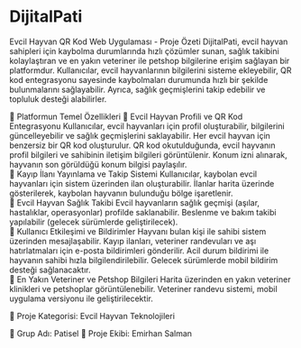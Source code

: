 # DijitalPati

Evcil Hayvan QR Kod Web Uygulaması - Proje Özeti
DijitalPati, evcil hayvan sahipleri için kaybolma durumlarında hızlı çözümler sunan, sağlık takibini kolaylaştıran ve en yakın veteriner ile petshop bilgilerine erişim sağlayan bir platformdur. Kullanıcılar, evcil hayvanlarının bilgilerini sisteme ekleyebilir, QR kod entegrasyonu sayesinde kaybolmaları durumunda hızlı bir şekilde bulunmalarını sağlayabilir. Ayrıca, sağlık geçmişlerini takip edebilir ve topluluk desteği alabilirler.

🔹 Platformun Temel Özellikleri
📌 Evcil Hayvan Profili ve QR Kod Entegrasyonu
Kullanıcılar, evcil hayvanları için profil oluşturabilir, bilgilerini güncelleyebilir ve sağlık geçmişlerini saklayabilir.
Her evcil hayvan için benzersiz bir QR kod oluşturulur.
QR kod okutulduğunda, evcil hayvanın profil bilgileri ve sahibinin iletişim bilgileri görüntülenir.
Konum izni alınarak, hayvanın son görüldüğü konum bilgisi paylaşılır.<br>
📌 Kayıp İlanı Yayınlama ve Takip Sistemi
Kullanıcılar, kaybolan evcil hayvanları için sistem üzerinden ilan oluşturabilir.
İlanlar harita üzerinde gösterilerek, kaybolan hayvanın bulunduğu bölge işaretlenir.<br>
📌 Evcil Hayvan Sağlık Takibi
Evcil hayvanların sağlık geçmişi (aşılar, hastalıklar, operasyonlar) profilde saklanabilir.
Beslenme ve bakım takibi yapılabilir (gelecek sürümlerde geliştirilecek).<br>
📌 Kullanıcı Etkileşimi ve Bildirimler
Hayvanı bulan kişi ile sahibi sistem üzerinden mesajlaşabilir.
Kayıp ilanları, veteriner randevuları ve aşı hatırlatmaları için e-posta bildirimleri gönderilir.
Acil durum bildirimi ile hayvanın sahibi hızla bilgilendirilebilir.
Gelecek sürümlerde mobil bildirim desteği sağlanacaktır.<br>
📌 En Yakın Veteriner ve Petshop Bilgileri
Harita üzerinden en yakın veteriner klinikleri ve petshoplar görüntülenebilir.
Veteriner randevu sistemi, mobil uygulama versiyonu ile geliştirilecektir.<br>

📌 Proje Kategorisi: Evcil Hayvan Teknolojileri 

📌 Grup Adı: Patisel
📌 Proje Ekibi: Emirhan Salman
